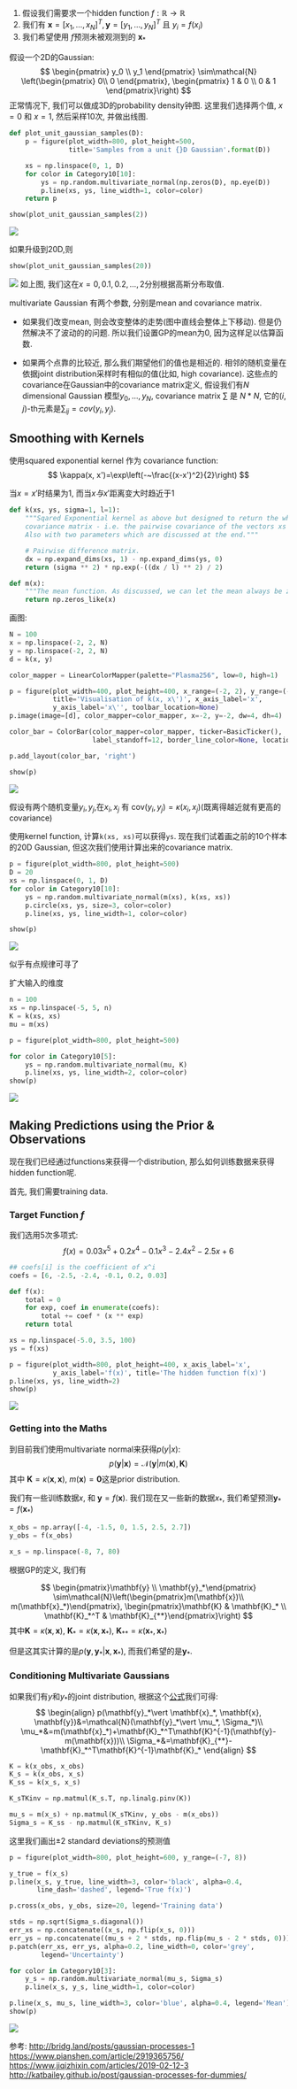 1. 假设我们需要求一个hidden function $f:\mathbb{R}\rightarrow\mathbb{R}$
2. 我们有 $\mathbf{x}=[x_ 1, \ldots, x_N]^T, \mathbf{y}=[y_ 1, \ldots, y_N]^T$ 且 $y_i = f(x_i)$
3. 我们希望使用 $f$预测未被观测到的 $\mathbf{x}_*$

假设一个2D的Gaussian:
$$
\begin{pmatrix} y_0 \\ y_1 \end{pmatrix} 
\sim\mathcal{N}
\left(\begin{pmatrix} 0\\ 0 \end{pmatrix}, \begin{pmatrix} 1 & 0 \\ 0 & 1 \end{pmatrix}\right)
$$
正常情况下, 我们可以做成3D的probability density钟图. 这里我们选择两个值, $x=0$ 和 $x=1$, 然后采样10次, 并做出线图.
```python
def plot_unit_gaussian_samples(D):
    p = figure(plot_width=800, plot_height=500,
               title='Samples from a unit {}D Gaussian'.format(D))

    xs = np.linspace(0, 1, D)
    for color in Category10[10]:
        ys = np.random.multivariate_normal(np.zeros(D), np.eye(D))
        p.line(xs, ys, line_width=1, color=color)
    return p

show(plot_unit_gaussian_samples(2))
```
![](./gaussian_processes/1.png)

如果升级到20D,则
```python
show(plot_unit_gaussian_samples(20))
```
![](./gaussian_processes/2.png)
如上图, 我们这在$x=0,0.1,0.2,...,2$分别根据高斯分布取值.

multivariate Gaussian 有两个参数, 分别是mean and covariance matrix. 
- 如果我们改变mean, 则会改变整体的走势(图中直线会整体上下移动). 但是仍然解决不了波动的的问题. 所以我们设置GP的mean为0, 因为这样足以估算函数.

- 如果两个点靠的比较近, 那么我们期望他们的值也是相近的. 相邻的随机变量在依据joint distribution采样时有相似的值(比如, high covariance). 这些点的covariance在Gaussian中的covariance matrix定义, 假设我们有$N$ dimensional Gaussian 模型$y_0,...,y_N$, covariance matrix $\sum$ 是 $N * N$, 它的$(i,j)$-th元素是$\sum_{ij}=cov(y_i,y_j)$.



## Smoothing with Kernels
使用squared exponential kernel 作为 covariance function:
$$ \kappa(x, x')=\exp\left(-~\frac{(x-x')^2}{2}\right) $$

当$x = x'$时结果为1, 而当$x 与 x'$距离变大时趋近于1
```python
def k(xs, ys, sigma=1, l=1):
    """Sqared Exponential kernel as above but designed to return the whole
    covariance matrix - i.e. the pairwise covariance of the vectors xs & ys.
    Also with two parameters which are discussed at the end."""

    # Pairwise difference matrix.
    dx = np.expand_dims(xs, 1) - np.expand_dims(ys, 0)
    return (sigma ** 2) * np.exp(-((dx / l) ** 2) / 2)

def m(x):
    """The mean function. As discussed, we can let the mean always be zero."""
    return np.zeros_like(x)
```
画图:
```python
N = 100
x = np.linspace(-2, 2, N)
y = np.linspace(-2, 2, N)
d = k(x, y)

color_mapper = LinearColorMapper(palette="Plasma256", low=0, high=1)

p = figure(plot_width=400, plot_height=400, x_range=(-2, 2), y_range=(-2, 2),
           title='Visualisation of k(x, x\')', x_axis_label='x',
           y_axis_label='x\'', toolbar_location=None)
p.image(image=[d], color_mapper=color_mapper, x=-2, y=-2, dw=4, dh=4)

color_bar = ColorBar(color_mapper=color_mapper, ticker=BasicTicker(),
                     label_standoff=12, border_line_color=None, location=(0,0))

p.add_layout(color_bar, 'right')

show(p)
```

![](./gaussian_processes/3.png)

假设有两个随机变量$y_i,y_j$,在$x_i,x_j$ 有 $\text{cov}(y_i, y_j)=\kappa(x_i, x_j)$(既离得越近就有更高的covariance)

使用kernel function, 计算`k(xs, xs)`可以获得`ys`. 现在我们试着画之前的10个样本的20D Gaussian, 但这次我们使用计算出来的covariance matrix.

```python
p = figure(plot_width=800, plot_height=500)
D = 20
xs = np.linspace(0, 1, D)
for color in Category10[10]:
    ys = np.random.multivariate_normal(m(xs), k(xs, xs))
    p.circle(xs, ys, size=3, color=color)
    p.line(xs, ys, line_width=1, color=color)

show(p)
```

![](./gaussian_processes/4.png)

似乎有点规律可寻了


扩大输入的维度
```python
n = 100
xs = np.linspace(-5, 5, n)
K = k(xs, xs)
mu = m(xs)

p = figure(plot_width=800, plot_height=500)

for color in Category10[5]:
    ys = np.random.multivariate_normal(mu, K)
    p.line(xs, ys, line_width=2, color=color)
show(p)

```

![](./gaussian_processes/5.png)

## Making Predictions using the Prior & Observations
现在我们已经通过functions来获得一个distribution, 那么如何训练数据来获得hidden function呢.

首先, 我们需要training data.

### Target Function $f$
我们选用5次多项式:
$$f(x)=0.03 x^5 + 0.2 x^4 - 0.1 x^3 - 2.4 x^2 - 2.5 x + 6$$

```python
## coefs[i] is the coefficient of x^i
coefs = [6, -2.5, -2.4, -0.1, 0.2, 0.03]

def f(x):
    total = 0
    for exp, coef in enumerate(coefs):
        total += coef * (x ** exp)
    return total

xs = np.linspace(-5.0, 3.5, 100)
ys = f(xs)

p = figure(plot_width=800, plot_height=400, x_axis_label='x',
           y_axis_label='f(x)', title='The hidden function f(x)')
p.line(xs, ys, line_width=2)
show(p)
```
![](./gaussian_processes/6.png)


### Getting into the Maths
到目前我们使用multivariate normal来获得$p(y|x)$:
$$p(\mathbf{y}\vert\mathbf{x})=\mathcal{N}(\mathbf{y}\vert m(\mathbf{x}),\mathbf{K})$$ 
其中 $\mathbf{K}=\kappa(\mathbf{x}, \mathbf{x})$, $m(\mathbf{x})=\mathbf{0}$这是prior distribution.

我们有一些训练数据$x$, 和 $\mathbf{y}=f(\mathbf{x})$. 我们现在又一些新的数据$x_*$, 我们希望预测$\mathbf{y}_*=f(\mathbf{x}_*)$
```python
x_obs = np.array([-4, -1.5, 0, 1.5, 2.5, 2.7])
y_obs = f(x_obs)

x_s = np.linspace(-8, 7, 80)
```

根据GP的定义, 我们有

$$
\begin{pmatrix}\mathbf{y} \\ \mathbf{y}_*\end{pmatrix} \sim\mathcal{N}\left(\begin{pmatrix}m(\mathbf{x})\\ m(\mathbf{x}_*)\end{pmatrix}, \begin{pmatrix}\mathbf{K} & \mathbf{K}_* \\ \mathbf{K}_*^T & \mathbf{K}_{**}\end{pmatrix}\right)
$$
其中$\mathbf{K}=\kappa(\mathbf{x}, \mathbf{x})$, $\mathbf{K}_* = \kappa(\mathbf{x}, \mathbf{x}_*)$, $\mathbf{K}_{**}=\kappa(\mathbf{x}_*, \mathbf{x}_*)$

但是这其实计算的是$p(\mathbf{y}, \mathbf{y}_*\vert \mathbf{x}, \mathbf{x}_*)$, 而我们希望的是$\mathbf{y}_*$.

### Conditioning Multivariate Gaussians
如果我们有$y$和$y_*$的joint distribution, 根据这个[公式](https://en.wikipedia.org/wiki/Multivariate_normal_distribution#Conditional_distributions)我们可得:
$$
\begin{align}
p(\mathbf{y}_*\vert \mathbf{x}_*, \mathbf{x}, \mathbf{y})&=\mathcal{N}(\mathbf{y}_*\vert \mu_*, \Sigma_*)\\
\mu_*&=m(\mathbf{x}_*)+\mathbf{K}_*^T\mathbf{K}^{-1}(\mathbf{y}-m(\mathbf{x}))\\
\Sigma_*&=\mathbf{K}_{**}-\mathbf{K}_*^T\mathbf{K}^{-1}\mathbf{K}_*
\end{align}
$$

```python
K = k(x_obs, x_obs)
K_s = k(x_obs, x_s)
K_ss = k(x_s, x_s)

K_sTKinv = np.matmul(K_s.T, np.linalg.pinv(K))

mu_s = m(x_s) + np.matmul(K_sTKinv, y_obs - m(x_obs))
Sigma_s = K_ss - np.matmul(K_sTKinv, K_s)
```

这里我们画出±2 standard deviations的预测值

```python
p = figure(plot_width=800, plot_height=600, y_range=(-7, 8))

y_true = f(x_s)
p.line(x_s, y_true, line_width=3, color='black', alpha=0.4,
       line_dash='dashed', legend='True f(x)')

p.cross(x_obs, y_obs, size=20, legend='Training data')

stds = np.sqrt(Sigma_s.diagonal())
err_xs = np.concatenate((x_s, np.flip(x_s, 0)))
err_ys = np.concatenate((mu_s + 2 * stds, np.flip(mu_s - 2 * stds, 0)))
p.patch(err_xs, err_ys, alpha=0.2, line_width=0, color='grey',
        legend='Uncertainty')

for color in Category10[3]:
    y_s = np.random.multivariate_normal(mu_s, Sigma_s)
    p.line(x_s, y_s, line_width=1, color=color)

p.line(x_s, mu_s, line_width=3, color='blue', alpha=0.4, legend='Mean')
show(p)

```
![](./gaussian_processes/7.png)

参考:
http://bridg.land/posts/gaussian-processes-1
https://www.pianshen.com/article/2919365756/
https://www.jiqizhixin.com/articles/2019-02-12-3
http://katbailey.github.io/post/gaussian-processes-for-dummies/

